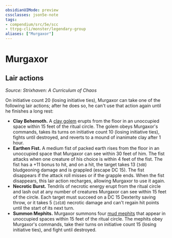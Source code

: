 ```yaml
---
obsidianUIMode: preview
cssclasses: json5e-note
tags:
- compendium/src/5e/scc
- ttrpg-cli/monster/legendary-group
aliases: ["Murgaxor"]
---
```

# Murgaxor

## Lair actions
_Source: Strixhaven: A Curriculum of Chaos_

On initiative count 20 (losing initiative ties), Murgaxor can take one of the following lair actions; after he does so, he can't use that action again until he finishes a long rest:

- **Clay Behemoth.** A [clay golem](/3-Mechanics/CLI/bestiary/construct/clay-golem.md) erupts from the floor in an unoccupied space within 15 feet of the ritual circle. The golem obeys Murgaxor's commands, takes its turns on initiative count 10 (losing initiative ties), fights until destroyed, and reverts to a mound of inanimate clay after 1 hour.  
- **Earthen Fist.** A medium fist of packed earth rises from the floor in an unoccupied space that Murgaxor can see within 30 feet of him. The fist attacks when one creature of his choice is within 4 feet of the fist. The fist has a +11 bonus to hit, and on a hit, the target takes 13 (`3d8`) bludgeoning damage and is grappled (escape DC 15). The fist disappears if the attack roll misses or if the grapple ends. When the fist disappears, this lair action recharges, allowing Murgaxor to use it again.  
- **Necrotic Burst.** Tendrils of necrotic energy erupt from the ritual circle and lash out at any number of creatures Murgaxor can see within 15 feet of the circle. Each target must succeed on a DC 15 Dexterity saving throw, or it takes 5 (`1d10`) necrotic damage and can't regain hit points until the start of its next turn.  
- **Summon Mephits.** Murgaxor summons four [mud mephits](/3-Mechanics/CLI/bestiary/elemental/mud-mephit.md) that appear in unoccupied spaces within 15 feet of the ritual circle. The mephits obey Murgaxor's commands, take their turns on initiative count 15 (losing initiative ties), and fight until destroyed.